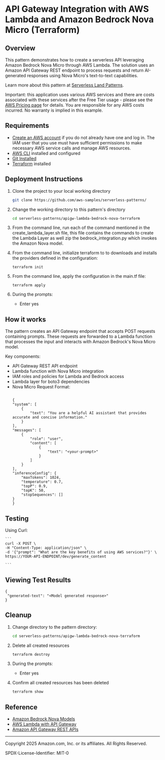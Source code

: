 # API Gateway Integration with AWS Lambda and Amazon Bedrock Nova Micro (Terraform)

## Overview

This pattern demonstrates how to create a serverless API leveraging Amazon Bedrock Nova Micro through AWS Lambda. The solution uses an Amazon API Gateway REST endpoint to process requests and return AI-generated responses using Nova Micro's text-to-text capabilities.

Learn more about this pattern at [Serverless Land Patterns](https://serverlessland.com/patterns/apigw-lambda-bedrock-nova-terraform).

Important: this application uses various AWS services and there are costs associated with these services after the Free Tier usage - please see the [AWS Pricing page](https://aws.amazon.com/pricing/) for details. You are responsible for any AWS costs incurred. No warranty is implied in this example.

## Requirements

* [Create an AWS account](https://portal.aws.amazon.com/gp/aws/developer/registration/index.html) if you do not already have one and log in. The IAM user that you use must have sufficient permissions to make necessary AWS service calls and manage AWS resources.
* [AWS CLI](https://docs.aws.amazon.com/cli/latest/userguide/install-cliv2.html) installed and configured
* [Git Installed](https://git-scm.com/book/en/v2/Getting-Started-Installing-Git)
* [Terraform](https://learn.hashicorp.com/tutorials/terraform/install-cli?in=terraform/aws-get-started) installed

## Deployment Instructions

1. Clone the project to your local working directory

   ```sh
   git clone https://github.com/aws-samples/serverless-patterns/ 
   ```

2. Change the working directory to this pattern's directory

   ```sh
   cd serverless-patterns/apigw-lambda-bedrock-nova-terraform
   ```

3. From the command line, run each of the command mentioned in the create_lambda_layer.sh file, this file contains the commands to create the Lambda Layer as well zip the bedrock_integration.py which invokes the Amazon Nova model.

4. From the command line, initialize terraform to  to downloads and installs the providers defined in the configuration:
    ```
    terraform init
    ```

5. From the command line, apply the configuration in the main.tf file:
    ```
    terraform apply
    ```

6. During the prompts:
   - Enter yes

## How it works

The pattern creates an API Gateway endpoint that accepts POST requests containing prompts. These requests are forwarded to a Lambda function that processes the input and interacts with Amazon Bedrock's Nova Micro model.

Key components:

* API Gateway REST API endpoint
* Lambda function with Nova Micro integration
* IAM roles and policies for Lambda and Bedrock access
* Lambda layer for boto3 dependencies
* Nova Micro Request Format:
    ```
    
    {
    "system": [
        {
            "text": "You are a helpful AI assistant that provides accurate and concise information."
        }
    ],
    "messages": [
        {
            "role": "user",
            "content": [
                {
                    "text": "<your-prompt>"
                }
            ]
        }
    ],
    "inferenceConfig": {
        "maxTokens": 1024,
        "temperature": 0.7,
        "topP": 0.9,
        "topK": 50,
        "stopSequences": []
    }
    }
    
    ```

## Testing

   Using Curl:

    ```
    curl -X POST \
    -H "Content-Type: application/json" \
    -d '{"prompt": "What are the key benefits of using AWS services?"}' \
    https://YOUR-API-ENDPOINT/dev/generate_content
    
    ```

## Viewing Test Results
   ```
   {
    "generated-text": "<Model generated response>"
   }
   ```

## Cleanup

1. Change directory to the pattern directory:
    ```sh
    cd serverless-patterns/apigw-lambda-bedrock-nova-terraform
    ```

2. Delete all created resources
    ```sh
    terraform destroy
    ```

3. During the prompts:
    * Enter yes

4. Confirm all created resources has been deleted
    ```sh
    terraform show
    ```

## Reference

- [Amazon Bedrock Nova Models](https://docs.aws.amazon.com/bedrock/latest/userguide/model-parameters-nova.html)
- [AWS Lambda with API Gateway](https://docs.aws.amazon.com/apigateway/latest/developerguide/getting-started-with-lambda-integration.html)
- [Amazon API Gateway REST APIs](https://docs.aws.amazon.com/apigateway/latest/developerguide/apigateway-rest-api.html)

----
Copyright 2025 Amazon.com, Inc. or its affiliates. All Rights Reserved.

SPDX-License-Identifier: MIT-0